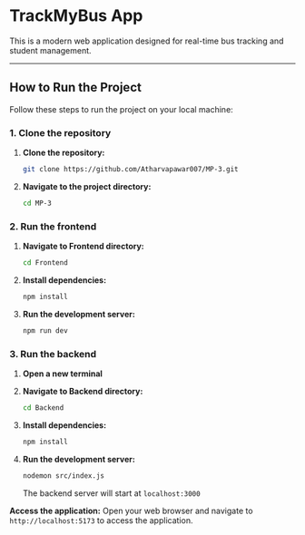 # TrackMyBus App

This is a modern web application designed for real-time bus tracking and student management.

---

## How to Run the Project

Follow these steps to run the project on your local machine:

 ### 1. Clone the repository

1. **Clone the repository:**
   ```bash
   git clone https://github.com/Atharvapawar007/MP-3.git
   ```
2. **Navigate to the project directory:**
   ```bash
   cd MP-3
   ```

### 2. Run the frontend
1. **Navigate to Frontend directory:**
   ```bash
   cd Frontend
   ```
2. **Install dependencies:**
   ```bash
   npm install
   ```
3. **Run the development server:**
   ```bash
   npm run dev
   ```
### 3. Run the backend

1. **Open a new terminal**

2. **Navigate to Backend directory:**
   ```bash
   cd Backend
   ```
3. **Install dependencies:**
   ```bash
   npm install
   ```
3. **Run the development server:**
   ```bash
   nodemon src/index.js
   ```
   The backend server will start at `localhost:3000`

 **Access the application:**
   Open your web browser and navigate to `http://localhost:5173` to access the application.

